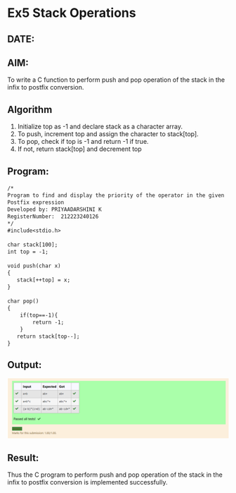 # Ex5 Stack Operations
## DATE:
## AIM:
To write a C function to perform push and pop operation of the stack in the infix to postfix conversion.

## Algorithm
1. Initialize top as -1 and declare stack as a character array.
2. To push, increment top and assign the character to stack[top].
3. To pop, check if top is -1 and return -1 if true.
4. If not, return stack[top] and decrement top  

## Program:
```
/*
Program to find and display the priority of the operator in the given Postfix expression
Developed by: PRIYAADARSHINI K
RegisterNumber:  212223240126
*/
#include<stdio.h>

char stack[100];
int top = -1;

void push(char x)
{
   stack[++top] = x;
}

char pop()
{
    if(top==-1){
        return -1;
    }
   return stack[top--];
}
```

## Output:

![alt text](image-4.png)

## Result:
Thus the C program to perform push and pop operation of the stack in the infix to postfix conversion is implemented successfully.
